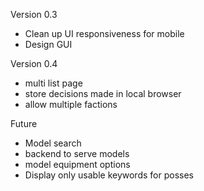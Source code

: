
Version 0.3
- Clean up UI responsiveness for mobile
- Design GUI
  
Version 0.4
- multi list page
- store decisions made in local browser
- allow multiple factions

Future
- Model search
- backend to serve models 
- model equipment options
- Display only usable keywords for posses
